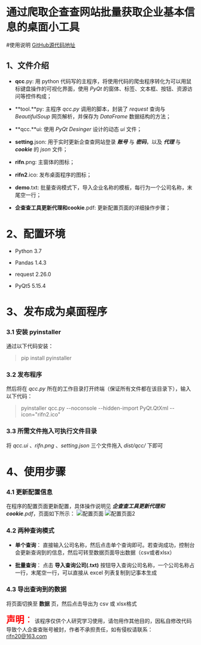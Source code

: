 # 通过爬取企查查网站批量获取企业基本信息的桌面小工具

#使用说明
[GitHub源代码地址](https://github.com/Rifn/query_com)

## 1、文件介绍
- **qcc**.py:  用 python 代码写的主程序，将使用代码的爬虫程序转化为可以用鼠标键盘操作的可视化界面，使用 *PyQt* 的窗体、标签、文本框、按钮、资源访问等控件构成；

- **tool.**py:  主程序 *qcc.py* 调用的脚本，封装了 *request* 查询与 *BeautifulSoup* 网页解析，并保存为 *DataFrame* 数据结构的方法； 

- **qcc.**ui:  使用 *PyQt Desinger* 设计的动态 *ui* 文件；

- **setting**.json: 用于实时更新企查查网站登录 ***账号*** 与 ***密码***，以及 ***代理*** 与 ***cookie*** 的 *json* 文件；

- **rifn**.png: 主窗体的图标；

- **rifn2**.ico: 发布桌面程序的图标；

- **demo**.txt: 批量查询模式下，导入企业名称的模板，每行为一个公司名称，末尾空一行；

- **企查查工具更新代理和cookie**.pdf: 更新配置页面的详细操作步骤；

# 2、配置环境

- Python 3.7

- Pandas 1.4.3

- request 2.26.0

- PyQt5 5.15.4

# 3、发布成为桌面程序
### 3.1 安装 pyinstaller
通过以下代码安装：
> pip install pyinstaller

### 3.2 发布程序
然后将在 *qcc.py* 所在的工作目录打开终端（保证所有文件都在该目录下），输入以下代码：
> pyinstaller qcc.py --noconsole --hidden-import PyQt.QtXml --icon="rifn2.ico"
### 3.3 所需文件拖入可执行文件目录
将 *qcc.ui* 、*rifn.png* 、*setting.json* 三个文件拖入 *dist/qcc/* 下即可

# 4、使用步骤
### 4.1 更新配置信息
在程序的配置页面更新配置，具体操作说明见 ***企查查工具更新代理和cookie***.*pdf*，页面如下所示：
![配置页面](https://wx4.sinaimg.cn/mw2000/83129e77gy1h64pbzhhp3j216e0trh2g.jpg)
![配置页面2](https://wx4.sinaimg.cn/mw2000/83129e77gy1h64pc0bsxpj216e0tr19r.jpg)
### 4.2 两种查询模式
- **单个查询**： 直接输入公司名称，然后点击单个查询即可。若查询成功，控制台会更新查询到的信息，然后可转至数据页面导出数据（csv或者xlsx）

- **批量查询**： 点击 **导入查询公司(.txt)** 按钮导入查询公司名称，一个公司名称占一行，末尾空一行，可以直接从 excel 列表复制到记事本生成

### 4.3 导出查询到的数据
将页面切换至 **数据** 页，然后点击导出为 csv 或 xlsx格式

<font color=red size=5>**声明**：</font> 该程序仅供个人研究学习使用，请勿用作其他目的，因私自修改代码导致个人企查查账号被封，作者不承担责任，如有侵权请联系： <font color=blue>rifn20@163.com </font>



